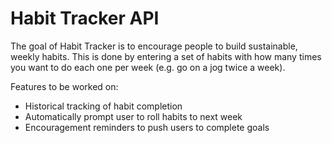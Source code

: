 # Habit Tracker API

The goal of Habit Tracker is to encourage people to build sustainable, weekly habits. This is done by entering a set of habits with how many times you want to do each one per week (e.g. go on a jog twice a week). 

Features to be worked on:
* Historical tracking of habit completion
* Automatically prompt user to roll habits to next week
* Encouragement reminders to push users to complete goals
